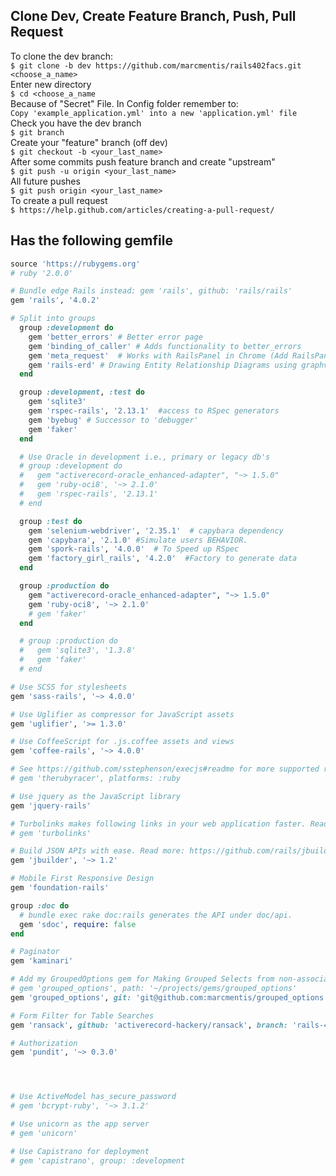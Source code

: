 ## Clone Dev, Create Feature Branch, Push, Pull Request

To clone the dev branch:       
`$ git clone -b dev https://github.com/marcmentis/rails402facs.git <choose_a_name>`         
Enter new directory          
`$ cd <choose_a_name`        
Because of "Secret" File. In Config folder remember to:           
`Copy 'example_application.yml' into a new 'application.yml' file`        
Check you have the dev branch         
`$ git branch`          
Create your "feature" branch (off dev)          
`$ git checkout -b <your_last_name>`           
After some commits push feature branch and create "upstream"          
`$ git push -u origin <your_last_name>`           
All future pushes          
`$ git push origin <your_last_name>`       
To create a pull request         
`$ https://help.github.com/articles/creating-a-pull-request/`     


## Has the following gemfile

```ruby
source 'https://rubygems.org'
# ruby '2.0.0'

# Bundle edge Rails instead: gem 'rails', github: 'rails/rails'
gem 'rails', '4.0.2'

# Split into groups
  group :development do
    gem 'better_errors' # Better error page
    gem 'binding_of_caller' # Adds functionality to better_errors
    gem 'meta_request'  # Works with RailsPanel in Chrome (Add RailsPanel from google store)
    gem 'rails-erd' # Drawing Entity Relationship Diagrams using graphviz
  end

  group :development, :test do
    gem 'sqlite3'
    gem 'rspec-rails', '2.13.1'  #access to RSpec generators
    gem 'byebug' # Successor to 'debugger'
    gem 'faker'
  end

  # Use Oracle in development i.e., primary or legacy db's
  # group :development do
  #   gem "activerecord-oracle_enhanced-adapter", "~> 1.5.0"
  #   gem 'ruby-oci8', '~> 2.1.0'
  #   gem 'rspec-rails', '2.13.1'
  # end

  group :test do
    gem 'selenium-webdriver', '2.35.1'  # capybara dependency
    gem 'capybara', '2.1.0' #Simulate users BEHAVIOR.
    gem 'spork-rails', '4.0.0'  # To Speed up RSpec
    gem 'factory_girl_rails', '4.2.0'  #Factory to generate data
  end

  group :production do
    gem "activerecord-oracle_enhanced-adapter", "~> 1.5.0"
    gem 'ruby-oci8', '~> 2.1.0'
    # gem 'faker'
  end

  # group :production do
  #   gem 'sqlite3', '1.3.8'
  #   gem 'faker'
  # end

# Use SCSS for stylesheets
gem 'sass-rails', '~> 4.0.0'

# Use Uglifier as compressor for JavaScript assets
gem 'uglifier', '>= 1.3.0'

# Use CoffeeScript for .js.coffee assets and views
gem 'coffee-rails', '~> 4.0.0'

# See https://github.com/sstephenson/execjs#readme for more supported runtimes
# gem 'therubyracer', platforms: :ruby

# Use jquery as the JavaScript library
gem 'jquery-rails'

# Turbolinks makes following links in your web application faster. Read more: https://github.com/rails/turbolinks
# gem 'turbolinks'

# Build JSON APIs with ease. Read more: https://github.com/rails/jbuilder
gem 'jbuilder', '~> 1.2'

# Mobile First Responsive Design
gem 'foundation-rails'

group :doc do
  # bundle exec rake doc:rails generates the API under doc/api.
  gem 'sdoc', require: false
end

# Paginator
gem 'kaminari'

# Add my GroupedOptions gem for Making Grouped Selects from non-associated database
# gem 'grouped_options', path: '~/projects/gems/grouped_options'
gem 'grouped_options', git: 'git@github.com:marcmentis/grouped_options.git'

# Form Filter for Table Searches
gem 'ransack', github: 'activerecord-hackery/ransack', branch: 'rails-4'

# Authorization
gem 'pundit', '~> 0.3.0'




# Use ActiveModel has_secure_password
# gem 'bcrypt-ruby', '~> 3.1.2'

# Use unicorn as the app server
# gem 'unicorn'

# Use Capistrano for deployment
# gem 'capistrano', group: :development


```

